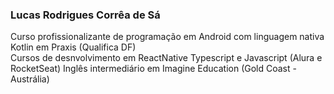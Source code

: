 ### Lucas Rodrigues Corrêa de  Sá



Curso profissionalizante de programação em Android com linguagem nativa Kotlin em Praxis (Qualifica DF)<br>
Cursos de desnvolvimento em ReactNative Typescript e Javascript (Alura e RocketSeat)
Inglês intermediário em Imagine Education (Gold Coast - Austrália)

<br><br>


<br><br>


##



 
 
</div>
